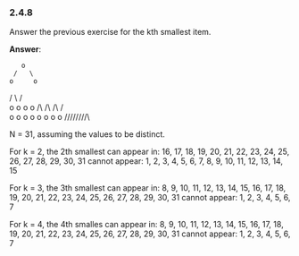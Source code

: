 ### 2.4.8

Answer the previous exercise for the kth smallest item.

**Answer**:

       o
     /   \
    o     o
   / \   / \
  o   o  o  o
 /\  /\  /\ /\
o o o o o o o o
/\/\/\/\/\/\/\/\

N = 31, assuming the values to be distinct.

For k = 2, the 2th smallest can appear in:
16, 17, 18, 19, 20, 21, 22, 23, 24, 25, 26, 27, 28, 29, 30, 31
cannot appear:
1, 2, 3, 4, 5, 6, 7, 8, 9, 10, 11, 12, 13, 14, 15

For k = 3, the 3th smallest can appear in:
8, 9, 10, 11, 12, 13, 14, 15, 16, 17, 18, 19, 20, 21, 22, 23, 24, 25, 26, 27, 28, 29, 30, 31
cannot appear:
1, 2, 3, 4, 5, 6, 7

For k = 4, the 4th smalles can appear in:
8, 9, 10, 11, 12, 13, 14, 15, 16, 17, 18, 19, 20, 21, 22, 23, 24, 25, 26, 27, 28, 29, 30, 31
cannot appear:
1, 2, 3, 4, 5, 6, 7

